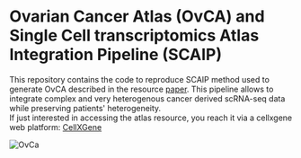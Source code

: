 # Ovarian Cancer Atlas (OvCA) and Single Cell transcriptomics Atlas Integration Pipeline (SCAIP)

This repository contains the code to reproduce SCAIP method used to generate OvCA described in the resource [paper]().
This pipeline allows to integrate complex and very heterogenous cancer derived scRNA-seq data while preserving patients' heterogeneity.  
If just interested in accessing the atlas resource, you reach it via a cellxgene web platform: [CellXGene](https://cellxgene.bioserver.ieo.it)  

![OvCa](/home/marta.sallese/ov_cancer_atlas/atlas_project/OvCa.png)





